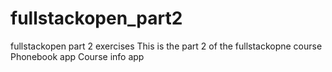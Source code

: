 # fullstackopen_part2
fullstackopen part 2 exercises
This is the part 2 of the fullstackopne course
Phonebook app
Course info app
